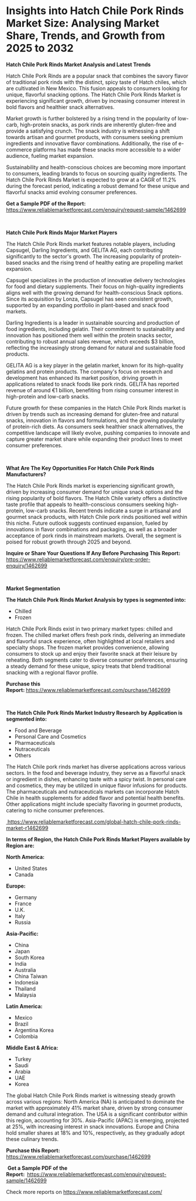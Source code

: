 <p><h1>Insights into Hatch Chile Pork Rinds Market Size: Analysing Market Share, Trends, and Growth from 2025 to 2032</h1></p><p><strong>Hatch Chile Pork Rinds Market Analysis and Latest Trends</strong></p>
<p><p>Hatch Chile Pork Rinds are a popular snack that combines the savory flavor of traditional pork rinds with the distinct, spicy taste of Hatch chiles, which are cultivated in New Mexico. This fusion appeals to consumers looking for unique, flavorful snacking options. The Hatch Chile Pork Rinds Market is experiencing significant growth, driven by increasing consumer interest in bold flavors and healthier snack alternatives. </p><p>Market growth is further bolstered by a rising trend in the popularity of low-carb, high-protein snacks, as pork rinds are inherently gluten-free and provide a satisfying crunch. The snack industry is witnessing a shift towards artisan and gourmet products, with consumers seeking premium ingredients and innovative flavor combinations. Additionally, the rise of e-commerce platforms has made these snacks more accessible to a wider audience, fueling market expansion.</p><p>Sustainability and health-conscious choices are becoming more important to consumers, leading brands to focus on sourcing quality ingredients. The Hatch Chile Pork Rinds Market is expected to grow at a CAGR of 11.2% during the forecast period, indicating a robust demand for these unique and flavorful snacks amid evolving consumer preferences.</p></p>
<p><strong>Get a Sample PDF of the Report:&nbsp;</strong> <a href="https://www.reliablemarketforecast.com/enquiry/request-sample/1462699?utm_campaign=1130&utm_medium=2&utm_source=Github&utm_content=ia&utm_term=11032025&utm_id=hatch-chile-pork-rinds">https://www.reliablemarketforecast.com/enquiry/request-sample/1462699</a></p>
<p>&nbsp;</p>
<p><strong>Hatch Chile Pork Rinds Major Market Players</strong></p>
<p><p>The Hatch Chile Pork Rinds market features notable players, including Capsugel, Darling Ingredients, and GELITA AG, each contributing significantly to the sector's growth. The increasing popularity of protein-based snacks and the rising trend of healthy eating are propelling market expansion.</p><p>Capsugel specializes in the production of innovative delivery technologies for food and dietary supplements. Their focus on high-quality ingredients aligns well with the growing demand for health-conscious Snack options. Since its acquisition by Lonza, Capsugel has seen consistent growth, supported by an expanding portfolio in plant-based and snack food markets.</p><p>Darling Ingredients is a leader in sustainable sourcing and production of food ingredients, including gelatin. Their commitment to sustainability and innovation has positioned them well within the protein snacks sector, contributing to robust annual sales revenue, which exceeds $3 billion, reflecting the increasingly strong demand for natural and sustainable food products.</p><p>GELITA AG is a key player in the gelatin market, known for its high-quality gelatins and protein products. The company's focus on research and development has enhanced its market position, driving growth in applications related to snack foods like pork rinds. GELITA has reported revenue of around €1 billion, benefiting from rising consumer interest in high-protein and low-carb snacks.</p><p>Future growth for these companies in the Hatch Chile Pork Rinds market is driven by trends such as increasing demand for gluten-free and natural snacks, innovation in flavors and formulations, and the growing popularity of protein-rich diets. As consumers seek healthier snack alternatives, the competitive landscape will likely evolve, pushing companies to innovate and capture greater market share while expanding their product lines to meet consumer preferences.</p></p>
<p>&nbsp;</p>
<p><strong>What Are The Key Opportunities For Hatch Chile Pork Rinds Manufacturers?</strong></p>
<p><p>The Hatch Chile Pork Rinds market is experiencing significant growth, driven by increasing consumer demand for unique snack options and the rising popularity of bold flavors. The Hatch Chile variety offers a distinctive taste profile that appeals to health-conscious consumers seeking high-protein, low-carb snacks. Recent trends indicate a surge in artisanal and gourmet snack products, with Hatch Chile pork rinds positioned well within this niche. Future outlook suggests continued expansion, fueled by innovations in flavor combinations and packaging, as well as a broader acceptance of pork rinds in mainstream markets. Overall, the segment is poised for robust growth through 2025 and beyond.</p></p>
<p><strong>Inquire or Share Your Questions If Any Before Purchasing This Report:</strong> <a href="https://www.reliablemarketforecast.com/enquiry/pre-order-enquiry/1462699?utm_campaign=1130&utm_medium=2&utm_source=Github&utm_content=ia&utm_term=11032025&utm_id=hatch-chile-pork-rinds">https://www.reliablemarketforecast.com/enquiry/pre-order-enquiry/1462699</a></p>
<p>&nbsp;</p>
<p><strong>Market Segmentation</strong></p>
<p><strong>The Hatch Chile Pork Rinds Market Analysis by types is segmented into:</strong></p>
<p><ul><li>Chilled</li><li>Frozen</li></ul></p>
<p><p>Hatch Chile Pork Rinds exist in two primary market types: chilled and frozen. The chilled market offers fresh pork rinds, delivering an immediate and flavorful snack experience, often highlighted at local retailers and specialty shops. The frozen market provides convenience, allowing consumers to stock up and enjoy their favorite snack at their leisure by reheating. Both segments cater to diverse consumer preferences, ensuring a steady demand for these unique, spicy treats that blend traditional snacking with a regional flavor profile.</p></p>
<p><strong>Purchase this Report:&nbsp;</strong><a href="https://www.reliablemarketforecast.com/purchase/1462699?utm_campaign=1130&utm_medium=2&utm_source=Github&utm_content=ia&utm_term=11032025&utm_id=hatch-chile-pork-rinds">https://www.reliablemarketforecast.com/purchase/1462699</a></p>
<p>&nbsp;</p>
<p><strong>The Hatch Chile Pork Rinds Market Industry Research by Application is segmented into:</strong></p>
<p><ul><li>Food and Beverage</li><li>Personal Care and Cosmetics</li><li>Pharmaceuticals</li><li>Nutraceuticals</li><li>Others</li></ul></p>
<p><p>The Hatch Chile pork rinds market has diverse applications across various sectors. In the food and beverage industry, they serve as a flavorful snack or ingredient in dishes, enhancing taste with a spicy twist. In personal care and cosmetics, they may be utilized in unique flavor infusions for products. The pharmaceuticals and nutraceuticals markets can incorporate Hatch Chile in health supplements for added flavor and potential health benefits. Other applications might include specialty flavoring in gourmet products, catering to niche consumer preferences.</p></p>
<p><a href="https://www.reliablemarketforecast.com/global-hatch-chile-pork-rinds-market-r1462699?utm_campaign=1130&utm_medium=2&utm_source=Github&utm_content=ia&utm_term=11032025&utm_id=hatch-chile-pork-rinds">&nbsp;https://www.reliablemarketforecast.com/global-hatch-chile-pork-rinds-market-r1462699</a></p>
<p><strong>In terms of Region, the Hatch Chile Pork Rinds Market Players available by Region are:</strong></p>
<p>
    <p> <strong> North America: </strong>
        <ul>
            <li>United States</li>
            <li>Canada</li>
        </ul>
        </p> 
    <p> <strong> Europe: </strong>
        <ul>
            <li>Germany</li>
            <li>France</li>
            <li>U.K.</li>
            <li>Italy</li>
            <li>Russia</li>
        </ul>
        </p> 
    <p> <strong> Asia-Pacific: </strong>
        <ul>
            <li>China</li>
            <li>Japan</li>
            <li>South Korea</li>
            <li>India</li>
            <li>Australia</li>
            <li>China Taiwan</li>
            <li>Indonesia</li>
            <li>Thailand</li>
            <li>Malaysia</li>
        </ul>
        </p> 
    <p> <strong> Latin America: </strong>
        <ul>
            <li>Mexico</li>
            <li>Brazil</li>
            <li>Argentina Korea</li>
            <li>Colombia</li>
        </ul>
        </p> 
    <p> <strong> Middle East & Africa: </strong>
        <ul>
            <li>Turkey</li>
            <li>Saudi</li>
            <li>Arabia</li>
            <li>UAE</li>
            <li>Korea</li>
        </ul>
    </p>
    </p>
<p><p>The global Hatch Chile Pork Rinds market is witnessing steady growth across various regions: North America (NA) is anticipated to dominate the market with approximately 41% market share, driven by strong consumer demand and cultural integration. The USA is a significant contributor within this region, accounting for 30%. Asia-Pacific (APAC) is emerging, projected at 25%, with increasing interest in snack innovations. Europe and China hold smaller shares at 18% and 10%, respectively, as they gradually adopt these culinary trends.</p></p>
<p><strong>Purchase this Report: </strong><a href="https://www.reliablemarketforecast.com/purchase/1462699?utm_campaign=1130&utm_medium=2&utm_source=Github&utm_content=ia&utm_term=11032025&utm_id=hatch-chile-pork-rinds">https://www.reliablemarketforecast.com/purchase/1462699</a></p>
<p>&nbsp;<strong>Get a Sample PDF of the Report:&nbsp;&nbsp;</strong><a href="https://www.reliablemarketforecast.com/enquiry/request-sample/1462699?utm_campaign=1130&utm_medium=2&utm_source=Github&utm_content=ia&utm_term=11032025&utm_id=hatch-chile-pork-rinds">https://www.reliablemarketforecast.com/enquiry/request-sample/1462699</a></p>
<p><strong></strong></p>
<p>Check more reports on <a href="https://www.reliablemarketforecast.com/?utm_campaign=1130&utm_medium=2&utm_source=Github&utm_content=ia&utm_term=11032025&utm_id=hatch-chile-pork-rinds">https://www.reliablemarketforecast.com/</a></p>